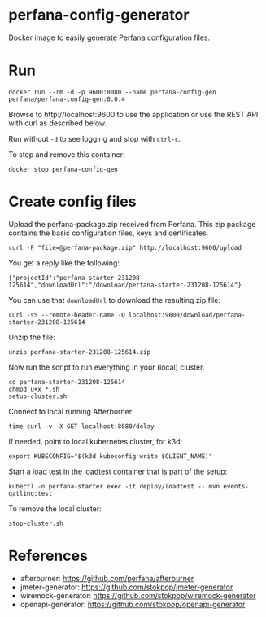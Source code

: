 # perfana-config-generator

Docker image to easily generate Perfana configuration files.

# Run

    docker run --rm -d -p 9600:8080 --name perfana-config-gen perfana/perfana-config-gen:0.0.4

Browse to http://localhost:9600 to use the application or use the REST API with curl as described below.

Run without `-d` to see logging and stop with `ctrl-c`.

To stop and remove this container:

    docker stop perfana-config-gen

# Create config files

Upload the perfana-package.zip received from Perfana. 
This zip package contains the basic configuration files, keys and certificates.

    curl -F "file=@perfana-package.zip" http://localhost:9600/upload

You get a reply like the following:

    {"projectId":"perfana-starter-231208-125614","downloadUrl":"/download/perfana-starter-231208-125614"}
    
You can use that `downloadUrl` to download the resulting zip file:

    curl -sS --remote-header-name -O localhost:9600/download/perfana-starter-231208-125614

Unzip the file:

    unzip perfana-starter-231208-125614.zip

Now run the script to run everything in your (local) cluster.

    cd perfana-starter-231208-125614   
    chmod u+x *.sh
    setup-cluster.sh

Connect to local running Afterburner:

    time curl -v -X GET localhost:8080/delay

If needed, point to local kubernetes cluster, for k3d:

    export KUBECONFIG="$(k3d kubeconfig write $CLIENT_NAME)"

Start a load test in the loadtest container that is part of the setup:

    kubectl -n perfana-starter exec -it deploy/loadtest -- mvn events-gatling:test

To remove the local cluster:

    stop-cluster.sh

# References

* afterburner: https://github.com/perfana/afterburner
* jmeter-generator: https://github.com/stokpop/jmeter-generator
* wiremock-generator: https://github.com/stokpop/wiremock-generator
* openapi-generator: https://github.com/stokpop/openapi-generator


